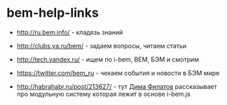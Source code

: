 bem-help-links
==============

   * http://ru.bem.info/ - кладязь знаний

   * http://clubs.ya.ru/bem/ - задаем вопросы, читаем статьи

   * http://tech.yandex.ru/ - ищем по i-bem, BEM, БЭМ и смотрим
   
   * https://twitter.com/bem_ru - чекаем события и новости в БЭМ мире

   * http://habrahabr.ru/post/213627/ - тут [Дима Филатов](https://github.com/dfilatov) рассказывает про модульную систему которая лежит в основе i-bem.js

